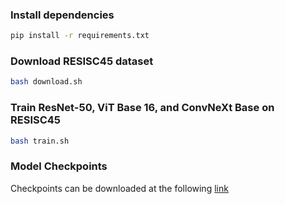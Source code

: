 

### Install dependencies

```bash
pip install -r requirements.txt
```

### Download RESISC45 dataset

```bash
bash download.sh
```

### Train ResNet-50, ViT Base 16, and ConvNeXt Base on RESISC45

```bash
bash train.sh
```

### Model Checkpoints

Checkpoints can be downloaded at the following [link](https://drive.google.com/file/d/1r-kwlRQgMTB2EMkLye8rsF2iJEm-3jAa/view?usp=sharing)
